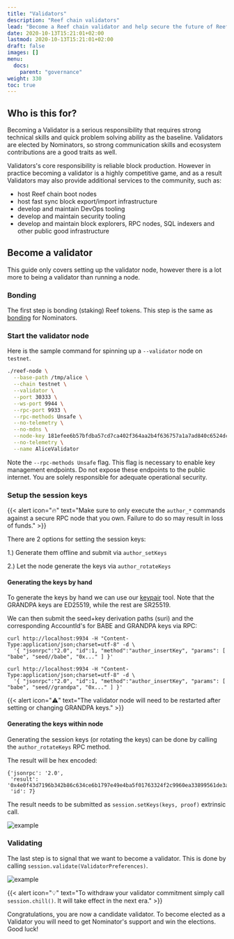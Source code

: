 ```yaml
---
title: "Validators"
description: "Reef chain validators"
lead: "Become a Reef chain validator and help secure the future of Reef network."
date: 2020-10-13T15:21:01+02:00
lastmod: 2020-10-13T15:21:01+02:00
draft: false
images: []
menu:
  docs:
    parent: "governance"
weight: 330
toc: true
---
```



## Who is this for?
Becoming a Validator is a serious responsibility that requires strong technical skills and quick problem solving ability as the baseline. Validators are elected by Nominators, so strong communication skills and ecosystem contributions are a good traits as well.

Validators's core responsibility is reliable block production. However in practice becoming a validator is a highly competitive game, and as a result Validators may also provide additional services to the community, such as:
 - host Reef chain boot nodes
 - host fast sync block export/import infrastructure
 - develop and maintain DevOps tooling
 - develop and maintain security tooling
 - develop and maintain block explorers, RPC nodes, SQL indexers and other
   public good infrastructure

## Become a validator
This guide only covers setting up the validator node, however there is a lot more to being a validator than running a node.

### Bonding
The first step is bonding (staking) Reef tokens. This step is the same as [bonding](/docs/governance/nominators/#bonding) for Nominators.

### Start the validator node
Here is the sample command for spinning up a `--validator` node on `testnet`.

```bash
./reef-node \
  --base-path /tmp/alice \
  --chain testnet \
  --validator \
  --port 30333 \
  --ws-port 9944 \
  --rpc-port 9933 \
  --rpc-methods Unsafe \
  --no-telemetry \
  --no-mdns \
  --node-key 181efee6b57bfdba57cd7ca402f364aa2b4f636757a1a7ad840c6524dc0cbe08 \
  --no-telemetry \
  --name AliceValidator
```

Note the `--rpc-methods Unsafe` flag. This flag is necessary to enable key management endpoints. Do not expose these endpoints to the public internet. You are solely responsible for adequate operational security.


### Setup the session keys
{{< alert icon="🔥" text="Make sure to only execute the `author_*` commands against a secure RPC node that you own. Failure to do so may result in loss of funds." >}}

There are 2 options for setting the session keys:

 1.) Generate them offline and submit via `author_setKeys`

 2.) Let the node generate the keys via `author_rotateKeys`

#### Generating the keys by hand
To generate the keys by hand we can use our [keypair](/docs/developers/accounts/#generate-a-keypair) tool. Note that the GRANDPA keys are ED25519, while the rest are SR25519.

We can then submit the seed+key derivation paths (suri) and the corresponding AccountId's for BABE and GRANDPA keys via RPC:
```
curl http://localhost:9934 -H "Content-Type:application/json;charset=utf-8" -d \
  '{ "jsonrpc":"2.0", "id":1, "method":"author_insertKey", "params": [ "babe", "seed//babe", "0x..." ] }'

curl http://localhost:9934 -H "Content-Type:application/json;charset=utf-8" -d \
  '{ "jsonrpc":"2.0", "id":1, "method":"author_insertKey", "params": [ "babe", "seed//grandpa", "0x..." ] }'
```

{{< alert icon="⚠️" text="The validator node will need to be restarted after setting or changing GRANDPA keys." >}}

#### Generating the keys within node
Generating the session keys (or rotating the keys) can be done by calling the `author_rotateKeys` RPC method.

The result will be hex encoded:
```
{'jsonrpc': '2.0',
 'result': '0x4e0f43d7196b342b86c634ce6b1797e49e4ba5f01763324f2c9960ea33899561de3a616370becc71cb01775dc938f69d17b1ee0a4fd1689ede79c107f24b224c',
 'id': 7}
```
The result needs to be submitted as `session.setKeys(keys, proof)` extrinsic call.

![example](https://i.imgur.com/LKR6q9w.png)


### Validating
The last step is to signal that we want to become a validator. This is done by calling `session.validate(ValidatorPreferences)`.

![example](https://i.imgur.com/77juTZY.png)

{{< alert icon="💡" text="To withdraw your validator commitment simply call `session.chill()`. It will take effect in the next era." >}}

Congratulations, you are now a candidate validator. To become elected as a Validator you will need to get Nominator's support and win the elections. Good luck!

